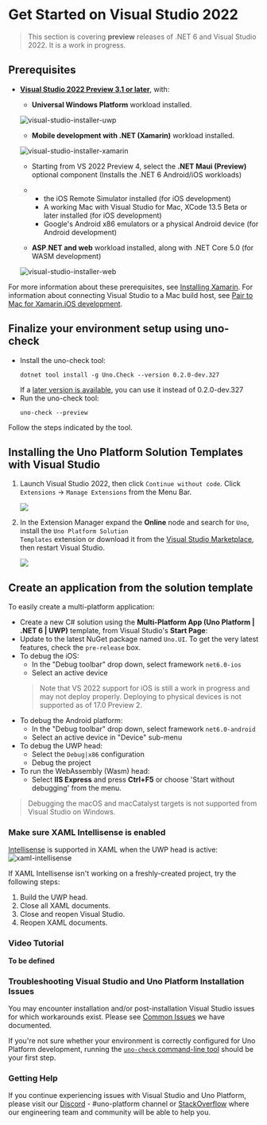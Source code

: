 # Get Started on Visual Studio 2022

> This section is covering **preview** releases of .NET 6 and Visual Studio 2022. It is a work in progress.

## Prerequisites
* [**Visual Studio 2022 Preview 3.1 or later**](https://visualstudio.microsoft.com/), with:
    * **Universal Windows Platform** workload installed.

    ![visual-studio-installer-uwp](Assets/quick-start/vs-install-uwp.png)

	* **Mobile development with .NET (Xamarin)** workload installed.

    ![visual-studio-installer-xamarin](Assets/quick-start/vs-install-xamarin.png)
    * Starting from VS 2022 Preview 4, select the **.NET Maui (Preview)** optional component (Installs the .NET 6 Android/iOS workloads)
    *
        * the iOS Remote Simulator installed (for iOS development)
	    * A working Mac with Visual Studio for Mac, XCode 13.5 Beta or later installed (for iOS development)
	    * Google's Android x86 emulators or a physical Android device (for Android development)

    * **ASP**.**NET and web** workload installed, along with .NET Core 5.0 (for WASM development)

    ![visual-studio-installer-web](Assets/quick-start/vs-install-web.png)

For more information about these prerequisites, see [Installing Xamarin](https://docs.microsoft.com/en-us/xamarin/get-started/installation/). For information about connecting Visual Studio to a Mac build host, see [Pair to Mac for Xamarin.iOS development](https://docs.microsoft.com/en-us/xamarin/ios/get-started/installation/windows/connecting-to-mac/).

## Finalize your environment setup using uno-check
* Install the uno-check tool:
   ```
   dotnet tool install -g Uno.Check --version 0.2.0-dev.327
   ```
   If a [later version is available](https://www.nuget.org/packages/Uno.Check), you can use it instead of 0.2.0-dev.327
* Run the uno-check tool:
   ```
   uno-check --preview
   ```

Follow the steps indicated by the tool.

## Installing the Uno Platform Solution Templates with Visual Studio

1. Launch Visual Studio 2022, then click `Continue without code`. Click `Extensions` -> `Manage Extensions` from the Menu Bar.

    ![](Assets/tutorial01/manage-extensions.png)

2. In the Extension Manager expand the **Online** node and search for `Uno`, install the <code>Uno Platform Solution Templates</code> extension or download it from the [Visual Studio Marketplace](https://marketplace.visualstudio.com/items?itemName=nventivecorp.uno-platform-addin), then restart Visual Studio.

    ![](Assets/tutorial01/uno-extensions.PNG)

## Create an application from the solution template

To easily create a multi-platform application:
* Create a new C# solution using the **Multi-Platform App (Uno Platform | .NET 6 | UWP)** template, from Visual Studio's **Start Page**:
* Update to the latest NuGet package named `Uno.UI`. To get the very latest features, check the `pre-release` box.
* To debug the iOS:
    - In the "Debug toolbar" drop down, select framework `net6.0-ios`
    - Select an active device
    > Note that VS 2022 support for iOS is still a work in progress and may not deploy properly. Deploying to physical devices is not supported as of 17.0 Preview 2.
* To debug the Android platform:
    - In the "Debug toolbar" drop down, select framework `net6.0-android`
    - Select an active device in "Device" sub-menu
* To debug the UWP head:
    - Select the `Debug|x86` configuration
    - Debug the project
* To run the WebAssembly (Wasm) head:
   - Select **IIS Express** and press **Ctrl+F5** or choose 'Start without debugging' from the menu.

> Debugging the macOS and macCatalyst targets is not supported from Visual Studio on Windows.

### Make sure XAML Intellisense is enabled

[Intellisense](https://docs.microsoft.com/en-us/visualstudio/ide/using-intellisense) is supported in XAML when the UWP head is active:
![xaml-intellisense](Assets/quick-start/xaml-intellisense.png)

If XAML Intellisense isn't working on a freshly-created project, try the following steps:
1. Build the UWP head.
2. Close all XAML documents.
3. Close and reopen Visual Studio.
4. Reopen XAML documents.

### Video Tutorial
**To be defined**

### Troubleshooting Visual Studio and Uno Platform Installation Issues

You may encounter  installation and/or post-installation Visual Studio issues for which workarounds exist. Please see [Common Issues](https://platform.uno/docs/articles/get-started-wizard.html) we have documented.

If you're not sure whether your environment is correctly configured for Uno Platform development, running the [`uno-check` command-line tool](uno-check.md) should be your first step.

### Getting Help
If you continue experiencing issues with Visual Studio and Uno Platform, please visit our [Discord](https://www.platform.uno/discord) - #uno-platform channel or [StackOverflow](https://stackoverflow.com/questions/tagged/uno-platform) where our engineering team and community will be able to help you. 
